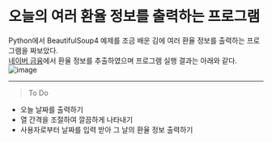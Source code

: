 # 오늘의 여러 환율 정보를 출력하는 프로그램

Python에서 BeautifulSoup4 예제를 조금 배운 김에 여러 환율 정보를 출력하는 프로그램을 짜보았다.   
[네이버 금융](https://finance.naver.com/marketindex/)에서 환율 정보를 추출하였으며 프로그램 실행 결과는 아래와 같다.
![image](https://github.com/logiggi/Exchange_rate/assets/76464406/e1076d45-5f8e-4928-8b69-ef24e42abd54)

---
> To Do
* 오늘 날짜를 출력하기
* 열 간격을 조절하여 깔끔하게 나타내기
* 사용자로부터 날짜를 입력 받아 그 날의 환율 정보 출력하기

